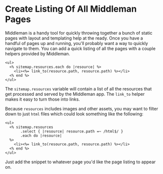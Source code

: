 # Create Listing Of All Middleman Pages

Middleman is a handy tool for quickly throwing together a bunch of static
pages with layout and templating help at the ready. Once you have a handful
of pages up and running, you'll probably want a way to quickly navigate to
them. You can add a quick listing of all the pages with a couple helpers
provided by Middleman.

```erb
<ul>
  <% sitemap.resources.each do |resource| %>
    <li><%= link_to(resource.path, resource.path) %></li>
  <% end %>
</ul>
```

The `sitemap.resources` variable will contain a list of all the resources
that get processed and served by the Middleman app. The `link_to` helper
makes it easy to turn those into links.

Because `resources` includes images and other assets, you may want to filter
down to just `html` files which could look something like the following:

```erb
<ul>
  <% sitemap.resources
       .select { |resource| resource.path =~ /html$/ }
       .each do |resource|
  %>
    <li><%= link_to(resource.path, resource.path) %></li>
  <% end %>
</ul>
```

Just add the snippet to whatever page you'd like the page listing to appear
on.
